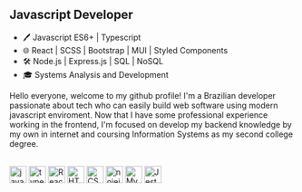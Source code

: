 ## Javascript Developer

- 🖊️ Javascript ES6+ | Typescript
- 🌐 React | SCSS | Bootstrap | MUI | Styled Components
- 🛠️ Node.js | Express.js | SQL | NoSQL
- 🎓 Systems Analysis and Development

Hello everyone, welcome to my github profile! I'm a Brazilian developer passionate about tech who can easily build web software using modern javascript enviroment. Now that I have some professional experience working in the frontend, I'm focused on develop my backend knowledge by my own in internet and coursing Information Systems as my second college degree.

<div style="display: inline_block"><br>
  <img align="center" alt="javascript" height="30" width="auto" src="https://cdn.jsdelivr.net/gh/devicons/devicon/icons/javascript/javascript-original.svg" />
  <img align="center" alt="typescript" height="30" width="auto" src="https://cdn.jsdelivr.net/gh/devicons/devicon/icons/typescript/typescript-original.svg" />
  <img align="center" alt="React" height="30" width="auto" src="https://cdn.jsdelivr.net/gh/devicons/devicon/icons/react/react-original.svg" />     
  <img align="center" alt="HTML" height="30" width="auto" src="https://cdn.jsdelivr.net/gh/devicons/devicon/icons/html5/html5-original.svg" />
  <img align="center" alt="CSS" height="30" width="auto" src="https://cdn.jsdelivr.net/gh/devicons/devicon/icons/css3/css3-original.svg" />
  <img align="center" alt="nojejs" height="30" width="auto" src="https://cdn.jsdelivr.net/gh/devicons/devicon/icons/nodejs/nodejs-original.svg" />
  <img align="center" alt="MySQL" height="30" width="auto" src="https://cdn.jsdelivr.net/gh/devicons/devicon/icons/mysql/mysql-original.svg" />
  <img align="center" alt="Jest" height="30" width="auto" src="https://cdn.jsdelivr.net/gh/devicons/devicon/icons/jest/jest-plain.svg" />
</div>
